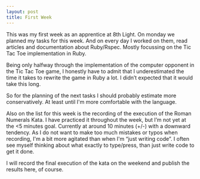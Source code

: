 ```yaml
---
layout: post
title: First Week
---
```


This was my first week as an apprentice at 8th Light.
On monday we planned my tasks for this week. And on every day I worked on them, read articles and documentation about Ruby/Rspec. Mostly focussing on the Tic Tac Toe implementation in Ruby.

Being only halfway through the implementation of the computer opponent in the Tic Tac Toe game, I honestly have to admit that I underestimated the time it takes to rewrite the game in Ruby a lot. I didn’t expected that it would take this long.

So for the planning of the next tasks I should probably estimate more conservatively. At least until I'm more comfortable with the language.

Also on the list for this week is the recording of the execution of the Roman Numerals Kata. I have practiced it throughout the week, but I’m not yet at the <5 minutes goal. Currently at around 10 minutes (+/-) with a downward tendency. As I do not want to make too much mistakes or typos when recording, I'm a bit more agitated than when I'm &ldquo;just writing code&rdquo;. I often see myself thinking about what exactly to type/press, than just write code to get it done.

I will record the final execution of the kata on the weekend and publish the results here, of course.